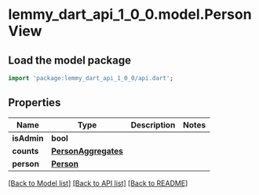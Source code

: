 # lemmy_dart_api_1_0_0.model.PersonView

## Load the model package
```dart
import 'package:lemmy_dart_api_1_0_0/api.dart';
```

## Properties
Name | Type | Description | Notes
------------ | ------------- | ------------- | -------------
**isAdmin** | **bool** |  | 
**counts** | [**PersonAggregates**](PersonAggregates.md) |  | 
**person** | [**Person**](Person.md) |  | 

[[Back to Model list]](../README.md#documentation-for-models) [[Back to API list]](../README.md#documentation-for-api-endpoints) [[Back to README]](../README.md)


